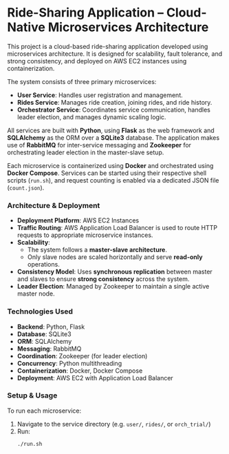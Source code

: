 # Ride-Sharing Application – Cloud-Native Microservices Architecture

This project is a cloud-based ride-sharing application developed using microservices architecture. It is designed for scalability, fault tolerance, and strong consistency, and deployed on AWS EC2 instances using containerization.

The system consists of three primary microservices:

- **User Service**: Handles user registration and management.
- **Rides Service**: Manages ride creation, joining rides, and ride history.
- **Orchestrator Service**: Coordinates service communication, handles leader election, and manages dynamic scaling logic.

All services are built with **Python**, using **Flask** as the web framework and **SQLAlchemy** as the ORM over a **SQLite3** database. The application makes use of **RabbitMQ** for inter-service messaging and **Zookeeper** for orchestrating leader election in the master-slave setup.

Each microservice is containerized using **Docker** and orchestrated using **Docker Compose**. Services can be started using their respective shell scripts (`run.sh`), and request counting is enabled via a dedicated JSON file (`count.json`).

### Architecture & Deployment

- **Deployment Platform**: AWS EC2 Instances
- **Traffic Routing**: AWS Application Load Balancer is used to route HTTP requests to appropriate microservice instances.
- **Scalability**: 
  - The system follows a **master-slave architecture**.
  - Only slave nodes are scaled horizontally and serve **read-only** operations.
- **Consistency Model**: Uses **synchronous replication** between master and slaves to ensure **strong consistency** across the system.
- **Leader Election**: Managed by Zookeeper to maintain a single active master node.

### Technologies Used

- **Backend**: Python, Flask
- **Database**: SQLite3
- **ORM**: SQLAlchemy
- **Messaging**: RabbitMQ
- **Coordination**: Zookeeper (for leader election)
- **Concurrency**: Python multithreading
- **Containerization**: Docker, Docker Compose
- **Deployment**: AWS EC2 with Application Load Balancer

### Setup & Usage

To run each microservice:

1. Navigate to the service directory (e.g. `user/`, `rides/`, or `orch_trial/`)
2. Run:
   ```bash
   ./run.sh


